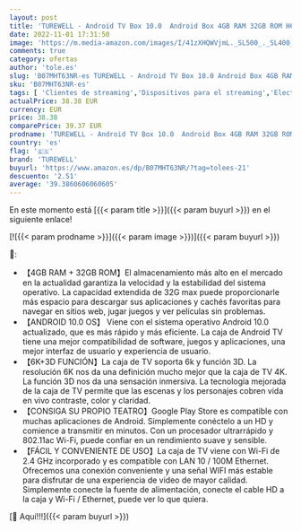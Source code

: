 ```yaml
---
layout: post
title: 'TUREWELL - Android TV Box 10.0  Android Box 4GB RAM 32GB ROM H616 Quad Core Cortex-A53 Smart TV Box  soporta 6K de resolución 3D 2.4GHz WiFi Ethernet Media Player'
date: 2022-11-01 17:31:50
image: 'https://m.media-amazon.com/images/I/41zXHQWVjmL._SL500_._SL400_.jpg'
comments: true
category: ofertas
author: 'tole.es'
slug: 'B07MHT63NR-es TUREWELL - Android TV Box 10.0 Android Box 4GB RAM 32GB...'
sku: 'B07MHT63NR-es'
tags: [ 'Clientes de streaming','Dispositivos para el streaming','Electrónica','Equipos de audio y Hi-Fi','smart','turewell','tv','🇪🇸', ]
actualPrice: 38.38 EUR
currency: EUR
price: 38.38
comparePrice: 39.37 EUR
prodname: 'TUREWELL - Android TV Box 10.0  Android Box 4GB RAM 32GB ROM H616 Quad Core Cortex-A53 Smart TV Box  soporta 6K de resolución 3D 2.4GHz WiFi Ethernet Media Player'
country: 'es'
flag: '🇪🇸'
brand: 'TUREWELL'
buyurl: 'https://www.amazon.es/dp/B07MHT63NR/?tag=tolees-21'
descuento: '2.51'
average: '39.3860606060605'
---
```


En este momento está [{{< param title >}}]({{< param buyurl >}}) en el siguiente enlace!

[![{{< param prodname >}}]({{< param image >}})]({{< param buyurl >}})

🔎:

- 【4GB RAM + 32GB ROM】El almacenamiento más alto en el mercado en la actualidad garantiza la velocidad y la estabilidad del sistema operativo. La capacidad extendida de 32G max puede proporcionarle más espacio para descargar sus aplicaciones y cachés favoritas para navegar en sitios web, jugar juegos y ver películas sin problemas.
- 【ANDROID 10.0 OS】 Viene con el sistema operativo Android 10.0 actualizado, que es más rápido y más eficiente. La caja de Android TV tiene una mejor compatibilidad de software, juegos y aplicaciones, una mejor interfaz de usuario y experiencia de usuario.
- 【6K+3D FUNCIÓN】La caja de TV soporta 6k y función 3D. La resolución 6K nos da una definición mucho mejor que la caja de TV 4K. La función 3D nos da una sensación inmersiva. La tecnología mejorada de la caja de TV permite que las escenas y los personajes cobren vida en vivo contraste, color y claridad.
- 【CONSIGA SU PROPIO TEATRO】Google Play Store es compatible con muchas aplicaciones de Android. Simplemente conéctelo a un HD y comience a transmitir en minutos. Con un procesador ultrarrápido y 802.11ac Wi-Fi, puede confiar en un rendimiento suave y sensible.
- 【FÁCIL Y CONVENIENTE DE USO】La caja de TV viene con Wi-Fi de 2.4 GHz incorporado y es compatible con LAN 10 / 100M Ethernet. Ofrecemos una conexión conveniente y una señal WIFI más estable para disfrutar de una experiencia de video de mayor calidad. Simplemente conecte la fuente de alimentación, conecte el cable HD a la caja y Wi-Fi / Ethernet, puede ver lo que quiera.

[🛒 Aquí!!!]({{< param buyurl >}})
